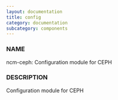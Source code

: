 ```yaml
---
layout: documentation
title: config
category: documentation
subcategory: components
---
```

### NAME

ncm-ceph: Configuration module for CEPH

### DESCRIPTION

Configuration module for CEPH


